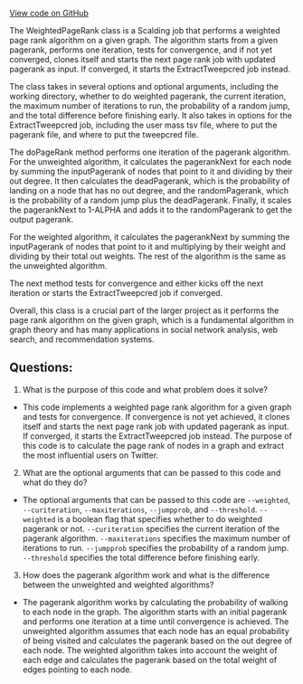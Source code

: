 [View code on GitHub](https://github.com/misbahsy/the-algorithm/src/scala/com/twitter/graph/batch/job/tweepcred/WeightedPageRank.scala)

The WeightedPageRank class is a Scalding job that performs a weighted page rank algorithm on a given graph. The algorithm starts from a given pagerank, performs one iteration, tests for convergence, and if not yet converged, clones itself and starts the next page rank job with updated pagerank as input. If converged, it starts the ExtractTweepcred job instead.

The class takes in several options and optional arguments, including the working directory, whether to do weighted pagerank, the current iteration, the maximum number of iterations to run, the probability of a random jump, and the total difference before finishing early. It also takes in options for the ExtractTweepcred job, including the user mass tsv file, where to put the pagerank file, and where to put the tweepcred file.

The doPageRank method performs one iteration of the pagerank algorithm. For the unweighted algorithm, it calculates the pagerankNext for each node by summing the inputPagerank of nodes that point to it and dividing by their out degree. It then calculates the deadPagerank, which is the probability of landing on a node that has no out degree, and the randomPagerank, which is the probability of a random jump plus the deadPagerank. Finally, it scales the pagerankNext to 1-ALPHA and adds it to the randomPagerank to get the output pagerank.

For the weighted algorithm, it calculates the pagerankNext by summing the inputPagerank of nodes that point to it and multiplying by their weight and dividing by their total out weights. The rest of the algorithm is the same as the unweighted algorithm.

The next method tests for convergence and either kicks off the next iteration or starts the ExtractTweepcred job if converged.

Overall, this class is a crucial part of the larger project as it performs the page rank algorithm on the given graph, which is a fundamental algorithm in graph theory and has many applications in social network analysis, web search, and recommendation systems.
## Questions: 
 1. What is the purpose of this code and what problem does it solve?
- This code implements a weighted page rank algorithm for a given graph and tests for convergence. If convergence is not yet achieved, it clones itself and starts the next page rank job with updated pagerank as input. If converged, it starts the ExtractTweepcred job instead. The purpose of this code is to calculate the page rank of nodes in a graph and extract the most influential users on Twitter.
2. What are the optional arguments that can be passed to this code and what do they do?
- The optional arguments that can be passed to this code are `--weighted`, `--curiteration`, `--maxiterations`, `--jumpprob`, and `--threshold`. `--weighted` is a boolean flag that specifies whether to do weighted pagerank or not. `--curiteration` specifies the current iteration of the pagerank algorithm. `--maxiterations` specifies the maximum number of iterations to run. `--jumpprob` specifies the probability of a random jump. `--threshold` specifies the total difference before finishing early.
3. How does the pagerank algorithm work and what is the difference between the unweighted and weighted algorithms?
- The pagerank algorithm works by calculating the probability of walking to each node in the graph. The algorithm starts with an initial pagerank and performs one iteration at a time until convergence is achieved. The unweighted algorithm assumes that each node has an equal probability of being visited and calculates the pagerank based on the out degree of each node. The weighted algorithm takes into account the weight of each edge and calculates the pagerank based on the total weight of edges pointing to each node.